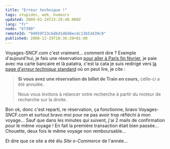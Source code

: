 ```yaml
---
title: "Erreur technique !"
tags: stupides, web, humeurs
updated: 2009-01-24T23:29:40.000Z
lang: "fr"
node: "67390"
remoteId: "94959f23cbdbd1d648ecdc13b53439c9"
published: 2008-12-29T18:36:20+01:00
---
```


Voyages-SNCF.com c'est vraiment… comment dire ? Exemple d'aujourd'hui, je fais une réservation [pour aller à Paris fin février](/post/ac-dc-black-ice-tour-a-bercy-le-27-fevrier-2009), je paie avec ma carte bancaire et là patatra, c'est la cata je suis redirigé vers [la page d'*erreur technique* standard](http://www.voyages-sncf.com/page-erreur-technique) où on peut lire, je cite :

<blockquote>

**Si vous avez une réservation de billet de Train en cours,** celle-ci a été annulée.

Nous vous invitons à relancer votre recherche à partir du moteur de recherche sur la droite.
</blockquote>


Bon ok, donc c'est reparti, re réservation, ça fonctionne, bravo Voyages-SNCF.com et surtout bravo moi pour ne pas avoir trop réfléchi à mon voyage… Sauf que dans les minutes qui suivent, j'ai 2 mails de confirmation pour le même voyage ! En fait la première transaction était bien passée… Chouette, deux fois le même voyage non remboursable…


Et dire que ce site a été élu *Site e-Commerce* de l'année…

